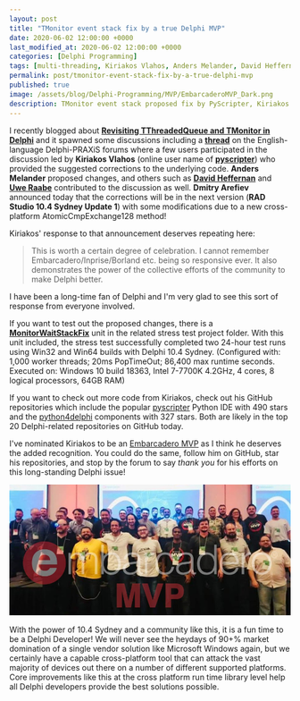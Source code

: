 ```yaml
---
layout: post
title: "TMonitor event stack fix by a true Delphi MVP"
date: 2020-06-02 12:00:00 +0000
last_modified_at: 2020-06-02 12:00:00 +0000
categories: [Delphi Programming]
tags: [multi-threading, Kiriakos Vlahos, Anders Melander, David Heffernan, Uwe Raabe, Dmitry Arefiev, DelphiKB]
permalink: post/tmonitor-event-stack-fix-by-a-true-delphi-mvp
published: true
image: /assets/blog/Delphi-Programming/MVP/EmbarcaderoMVP_Dark.png
description: TMonitor event stack proposed fix by PyScripter, Kiriakos Vlahos
---
```

I recently blogged about [**Revisiting TThreadedQueue and TMonitor in Delphi**](https://www.ideasawakened.com/post/revisting-tthreadedqueue-and-tmonitor-in-delphi) and it spawned some discussions including a [**thread**](https://en.delphipraxis.net/topic/2824-revisiting-tthreadedqueue-and-tmonitor/) on the English-language Delphi-PRAXiS forums where a few users participated in the discussion led by **Kiriakos Vlahos** (online user name of [**pyscripter**](https://github.com/pyscripter)) who provided the suggested corrections to the underlying code. **Anders Melander** proposed changes, and others such as [**David Heffernan**](https://stackoverflow.com/users/505088/david-heffernan) and [**Uwe Raabe**](https://www.uweraabe.de/Blog/) contributed to the discussion as well. **Dmitry Arefiev** announced today that the corrections will be in the next version (**RAD Studio 10.4 Sydney Update 1**) with some modifications due to a new cross-platform AtomicCmpExchange128 method!

Kiriakos' response to that announcement deserves repeating here:

> This is worth a certain degree of celebration. I cannot remember Embarcadero/Inprise/Borland etc. being so responsive ever. It also demonstrates the power of the collective efforts of the community to make Delphi better.

I have been a long-time fan of Delphi and I'm very glad to see this sort of response from everyone involved.

If you want to test out the proposed changes, there is a [**MonitorWaitStackFix**](https://github.com/ideasawakened/DelphiKB/blob/master/Delphi%20Tests/Source/rtl/common/System.Generics.Collections/TThreadedQueue/StressTestPopItem/MonitorWaitStackFix.pas) unit in the related stress test project folder. With this unit included, the stress test successfully completed two 24-hour test runs using Win32 and Win64 builds with Delphi 10.4 Sydney. (Configured with: 1,000 worker threads; 20ms PopTimeOut; 86,400 max runtime seconds. Executed on: Windows 10 build 18363, Intel 7-7700K 4.2GHz, 4 cores, 8 logical processors, 64GB RAM)

If you want to check out more code from Kiriakos, check out his GitHub repositories which include the popular [pyscripter](https://github.com/pyscripter/pyscripter) Python IDE with 490 stars and the [python4delphi](https://github.com/pyscripter/python4delphi) components with 327 stars. Both are likely in the top 20 Delphi-related repositories on GitHub today.

I've nominated Kiriakos to be an [Embarcadero MVP](https://www.embarcadero.com/embarcadero-mvp-program) as I think he deserves the added recognition. You could do the same, follow him on GitHub, star his repositories, and stop by the forum to say _thank you_ for his efforts on this long-standing Delphi issue!

![Picture of Delphi MVPs in Brazil 2018](/assets/blog/Delphi-Programming/MVP/Embarcadero-MVPs-Brazil-2018.jpg)

With the power of 10.4 Sydney and a community like this, it is a fun time to be a Delphi Developer! We will never see the heydays of 90+% market domination of a single vendor solution like Microsoft Windows again, but we certainly have a capable cross-platform tool that can attack the vast majority of devices out there on a number of different supported platforms. Core improvements like this at the cross platform run time library level help all Delphi developers provide the best solutions possible.
